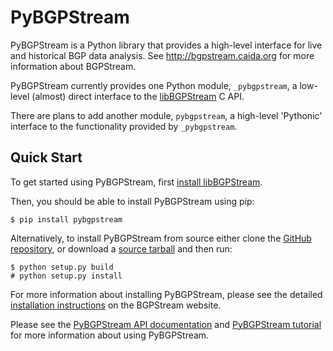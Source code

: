 PyBGPStream
===========

PyBGPStream is a Python library that provides a high-level interface for live
and historical BGP data analysis. See http://bgpstream.caida.org for more
information about BGPStream.

PyBGPStream currently provides one Python module, `_pybgpstream`, a low-level
(almost) direct interface to the [libBGPStream](http://bgpstream.caida.org) C
API.

There are plans to add another module, `pybgpstream`, a high-level 'Pythonic'
interface to the functionality provided by `_pybgpstream`.

Quick Start
-----------

To get started using PyBGPStream, first
[install libBGPStream](http://bgpstream.caida.org/docs/installing).

Then, you should be able to install PyBGPStream using pip:
~~~
$ pip install pybgpstream
~~~

Alternatively, to install PyBGPStream from source either clone the
[GitHub repository](https://github.com/CAIDA/pybgpstream), or download a
[source tarball](http://bgpstream.caida.org/download) and then run:
~~~
$ python setup.py build
# python setup.py install
~~~

For more information about installing PyBGPStream, please see the detailed
[installation instructions](http://bgpstream.caida.org/docs/installing) on the
BGPStream website.

Please see the
[PyBGPStream API documentation](http://bgpstream.caida.org/docs/pybgpstream-api)
and [PyBGPStream tutorial](http://bgpstream.caida.org/tutorials/pybgpstream) for
more information about using PyBGPStream.

